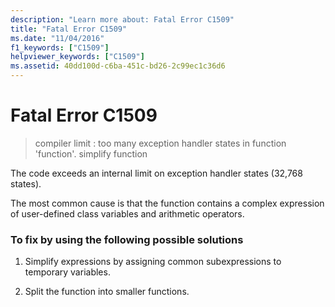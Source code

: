 ```yaml
---
description: "Learn more about: Fatal Error C1509"
title: "Fatal Error C1509"
ms.date: "11/04/2016"
f1_keywords: ["C1509"]
helpviewer_keywords: ["C1509"]
ms.assetid: 40dd100d-c6ba-451c-bd26-2c99ec1c36d6
---
```

# Fatal Error C1509

> compiler limit : too many exception handler states in function 'function'. simplify function

The code exceeds an internal limit on exception handler states (32,768 states).

The most common cause is that the function contains a complex expression of user-defined class variables and arithmetic operators.

### To fix by using the following possible solutions

1. Simplify expressions by assigning common subexpressions to temporary variables.

1. Split the function into smaller functions.
